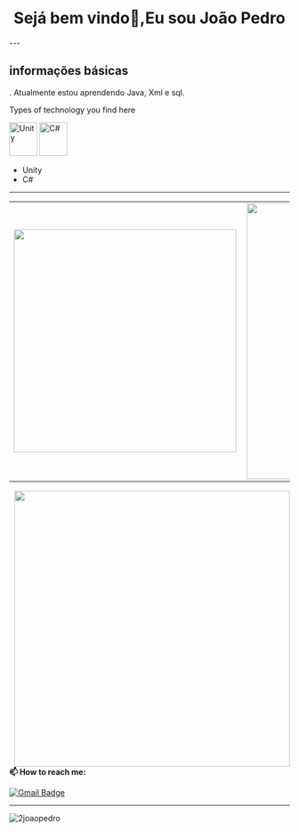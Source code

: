 <!-- BEGIN -->

<h1 align="center">Sejá bem vindo👋,Eu sou João Pedro</h1>
---

<h2 align="left">informações básicas</h2>
 . Atualmente estou aprendendo Java, Xml e sql.
  
  
Types of technology you find here
<p align="left">
  <img src="https://cdn.jsdelivr.net/gh/devicons/devicon/icons/unity/unity-original.svg" alt="Unity" width="50" height="60"/></svg>
  <img src="https://cdn.jsdelivr.net/gh/devicons/devicon/icons/csharp/csharp-original.svg" alt="C#" width="50" height="60"/></svg>
</p>

- Unity
- C#
---

<center>
  <table>
    <tr>
      <td><img width="400px" align="left" src="https://github-readme-stats.vercel.app/api/top-langs/?username=2joaopedro&hide=html&layout=compact&theme=radical" /></td>
      <td><img width="495px" align="left" src="https://github-readme-stats.vercel.app/api?username=2joaopedro&theme=radical&show_icons=true"/></td>
    </tr>   
  </table>
</center>
 <td><img width="495px" align="right" src=https://cdn.discordapp.com/attachments/653002831170895874/901614843407265812/7d99e305758e0b93632128b945c0f4c2.gif

---

**📫 How to reach me:**
  
[![Gmail Badge](https://img.shields.io/badge/-joao.pedro.franchini.4@gmail.com-0f3d8c?style=flat-square&logo=Gmail&logoColor=white&link=mailto:joao.pedro.franchini.4@gmail.com)](mailto:joao.pedro.franchini.4@gmail.com)
 

---
<p align="left"> <img src="https://komarev.com/ghpvc/?username=2joaopedro" alt="2joaopedro" /> </p>

<!-- END-->
